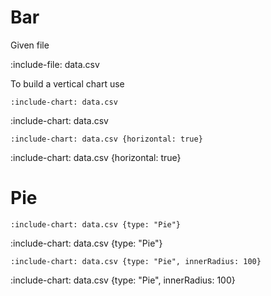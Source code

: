 # Bar

Given file

:include-file: data.csv

To build a vertical chart use

    :include-chart: data.csv

:include-chart: data.csv

    :include-chart: data.csv {horizontal: true}

:include-chart: data.csv {horizontal: true}

# Pie

    :include-chart: data.csv {type: "Pie"}

:include-chart: data.csv {type: "Pie"}

    :include-chart: data.csv {type: "Pie", innerRadius: 100} 

:include-chart: data.csv {type: "Pie", innerRadius: 100}
